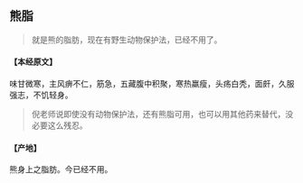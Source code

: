 ## 熊脂

> 就是熊的脂肪，现在有野生动物保护法，已经不用了。

#### 【本经原文】
味甘微寒，主风痹不仁，筋急，五藏腹中积聚，寒热羸瘦，头疡白秃，面皯，久服强志，不饥轻身。

> 倪老师说即使没有动物保护法，还有熊脂可用，也可以用其他药来替代，没必要这么残忍。

#### 【产地】
熊身上之脂肪。今已经不用。